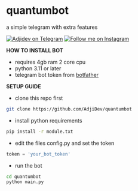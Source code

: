 # quantumbot
a simple telegram with extra features

[![Adjidev on Telegram](https://upload.wikimedia.org/wikipedia/commons/thumb/8/82/Telegram_logo.svg/1024px-Telegram_logo.svg.png)](https://t.me/rizkykianadji) [![Follow me on Instagram](https://upload.wikimedia.org/wikipedia/commons/thumb/a/a5/Instagram_icon.png/1024px-Instagram_icon.png)](https://instagram.com/rizkykianadji)


**HOW TO INSTALL BOT**
- requires 4gb ram 2 core cpu
- python 3.11 or later
- telegram bot token from [botfather](https://t.me/botfather?text=/start)

**SETUP GUIDE**
- clone this repo first
```bash
git clone https://github.com/AdjiDev/quantumbot
```
- install python requirements
```bash
pip install -r module.txt
```
- edit the files config.py and set the token
```python
token = 'your_bot_token'
```
- run the bot
```bash
cd quantumbot
python main.py
```
